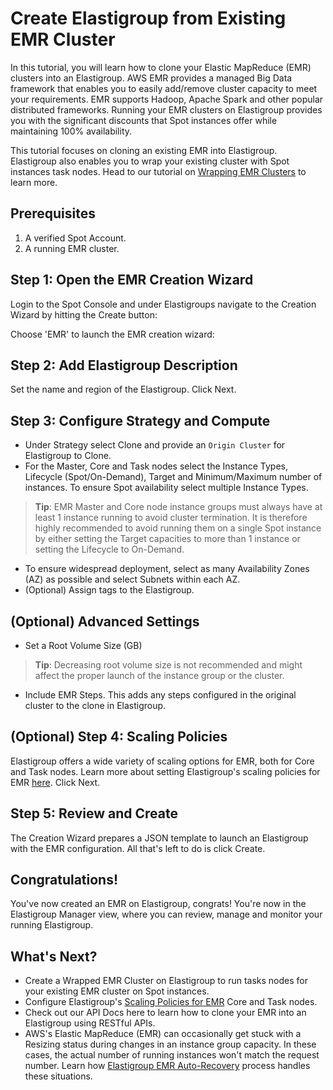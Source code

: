 # Create Elastigroup from Existing EMR Cluster

In this tutorial, you will learn how to clone your Elastic MapReduce (EMR) clusters into an Elastigroup. AWS EMR provides a managed Big Data framework that enables you to easily add/remove cluster capacity to meet your requirements. EMR supports Hadoop, Apache Spark and other popular distributed frameworks. Running your EMR clusters on Elastigroup provides you with the significant discounts that Spot instances offer while maintaining 100% availability.

This tutorial focuses on cloning an existing EMR into Elastigroup. Elastigroup also enables you to wrap your existing cluster with Spot instances task nodes. Head to our tutorial on [Wrapping EMR Clusters](elastigroup/tools-integrations/elastic-mapreduce/advanced-import-use-bootstrap-and-configuration-files) to learn more.

## Prerequisites

1. A verified Spot Account.
2. A running EMR cluster.

## Step 1: Open the EMR Creation Wizard

Login to the Spot Console and under Elastigroups navigate to the Creation Wizard by hitting the Create button:

Choose 'EMR' to launch the EMR creation wizard:

## Step 2: Add Elastigroup Description

Set the name and region of the Elastigroup. Click Next.

## Step 3: Configure Strategy and Compute

- Under Strategy select Clone and provide an `Origin Cluster` for Elastigroup to Clone.
- For the Master, Core and Task nodes select the Instance Types, Lifecycle (Spot/On-Demand), Target and Minimum/Maximum number of instances. To ensure Spot availability select multiple Instance Types.

> **Tip**: EMR Master and Core node instance groups must always have at least 1 instance running to avoid cluster termination. It is therefore highly recommended to avoid running them on a single Spot instance by either setting the Target capacities to more than 1 instance or setting the Lifecycle to On-Demand.

- To ensure widespread deployment, select as many Availability Zones (AZ) as possible and select Subnets within each AZ.
- (Optional) Assign tags to the Elastigroup.

## (Optional) Advanced Settings

- Set a Root Volume Size (GB)

> **Tip**: Decreasing root volume size is not recommended and might affect the proper launch of the instance group or the cluster.

- Include EMR Steps. This adds any steps configured in the original cluster to the clone in Elastigroup.

## (Optional) Step 4: Scaling Policies

Elastigroup offers a wide variety of scaling options for EMR, both for Core and Task nodes. Learn more about setting Elastigroup's scaling policies for EMR [here](elastigroup/tools-integrations/elastic-mapreduce/scaling-policies-for-emr.md). Click Next.

## Step 5: Review and Create

The Creation Wizard prepares a JSON template to launch an Elastigroup with the EMR configuration. All that's left to do is click Create.

## Congratulations!

You've now created an EMR on Elastigroup, congrats! You're now in the Elastigroup Manager view, where you can review, manage and monitor your running Elastigroup.

## What's Next?

- Create a Wrapped EMR Cluster on Elastigroup to run tasks nodes for your existing EMR cluster on Spot instances.
- Configure Elastigroup's [Scaling Policies for EMR](elastigroup/tools-integrations/elastic-mapreduce/scaling-policies-for-emr) Core and Task nodes.
- Check out our API Docs here to learn how to clone your EMR into an Elastigroup using RESTful APIs.
- AWS's Elastic MapReduce (EMR) can occasionally get stuck with a Resizing status during changes in an instance group capacity. In these cases, the actual number of running instances won't match the request number. Learn how [Elastigroup EMR Auto-Recovery](elastigroup/tools-integrations/elastic-mapreduce/elastigroup-auto-recover-for-emr) process handles these situations.
